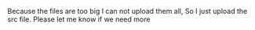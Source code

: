 Because the files are too big I can not upload them all, So I just upload the src file. Please let me know if we need more 
